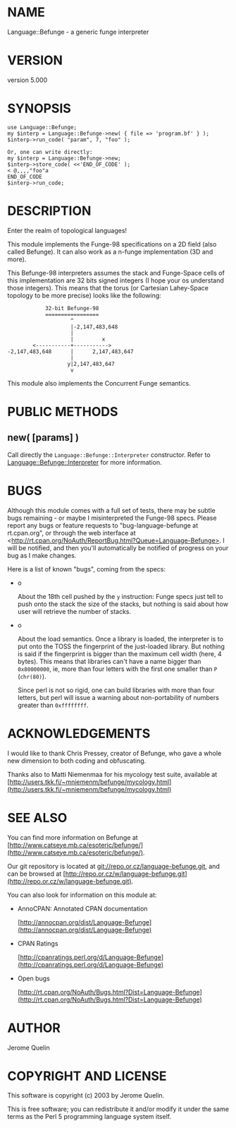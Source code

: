 # NAME

Language::Befunge - a generic funge interpreter

# VERSION

version 5.000

# SYNOPSIS

    use Language::Befunge;
    my $interp = Language::Befunge->new( { file => 'program.bf' } );
    $interp->run_code( "param", 7, "foo" );

    Or, one can write directly:
    my $interp = Language::Befunge->new;
    $interp->store_code( <<'END_OF_CODE' );
    < @,,,,"foo"a
    END_OF_CODE
    $interp->run_code;

# DESCRIPTION

Enter the realm of topological languages!

This module implements the Funge-98 specifications on a 2D field (also
called Befunge). It can also work as a n-funge implementation (3D and
more).

This Befunge-98 interpreters assumes the stack and Funge-Space cells
of this implementation are 32 bits signed integers (I hope your os
understand those integers). This means that the torus (or Cartesian
Lahey-Space topology to be more precise) looks like the following:

                32-bit Befunge-98
                =================
                        ^
                        |-2,147,483,648
                        |
                        |         x
            <-----------+----------->
    -2,147,483,648      |      2,147,483,647
                        |
                       y|2,147,483,647
                        v

This module also implements the Concurrent Funge semantics.

# PUBLIC METHODS

## new( \[params\] )

Call directly the `Language::Befunge::Interpreter` constructor. Refer
to [Language::Befunge::Interpreter](https://metacpan.org/pod/Language::Befunge::Interpreter) for more information.

# BUGS

Although this module comes with a full set of tests, there may be subtle bugs
remaining - or maybe I misinterpreted the Funge-98 specs. Please report any
bugs or feature requests to "bug-language-befunge at rt.cpan.org", or through
the web interface at
&lt;http://rt.cpan.org/NoAuth/ReportBug.html?Queue=Language-Befunge>. I will be
notified, and then you'll automatically be notified of progress on your bug as
I make changes.

Here is a list of known "bugs", coming from the specs:

- o

    About the 18th cell pushed by the `y` instruction: Funge specs just
    tell to push onto the stack the size of the stacks, but nothing is
    said about how user will retrieve the number of stacks.

- o

    About the load semantics. Once a library is loaded, the interpreter is
    to put onto the TOSS the fingerprint of the just-loaded library. But
    nothing is said if the fingerprint is bigger than the maximum cell
    width (here, 4 bytes). This means that libraries can't have a name
    bigger than `0x80000000`, ie, more than four letters with the first
    one smaller than `P` (`chr(80)`).

    Since perl is not so rigid, one can build libraries with more than
    four letters, but perl will issue a warning about non-portability of
    numbers greater than `0xffffffff`.

# ACKNOWLEDGEMENTS

I would like to thank Chris Pressey, creator of Befunge, who gave a
whole new dimension to both coding and obfuscating.

Thanks also to Matti Niemenmaa for his mycology test suite, available at
[http://users.tkk.fi/~mniemenm/befunge/mycology.html](http://users.tkk.fi/~mniemenm/befunge/mycology.html)

# SEE ALSO

You can find more information on Befunge at
[http://www.catseye.mb.ca/esoteric/befunge/](http://www.catseye.mb.ca/esoteric/befunge/).

Our git repository is located at [git://repo.or.cz/language-befunge.git](git://repo.or.cz/language-befunge.git), and
can be browsed at [http://repo.or.cz/w/language-befunge.git](http://repo.or.cz/w/language-befunge.git).

You can also look for information on this module at:

- AnnoCPAN: Annotated CPAN documentation

    [http://annocpan.org/dist/Language-Befunge](http://annocpan.org/dist/Language-Befunge)

- CPAN Ratings

    [http://cpanratings.perl.org/d/Language-Befunge](http://cpanratings.perl.org/d/Language-Befunge)

- Open bugs

    [http://rt.cpan.org/NoAuth/Bugs.html?Dist=Language-Befunge](http://rt.cpan.org/NoAuth/Bugs.html?Dist=Language-Befunge)

# AUTHOR

Jerome Quelin

# COPYRIGHT AND LICENSE

This software is copyright (c) 2003 by Jerome Quelin.

This is free software; you can redistribute it and/or modify it under
the same terms as the Perl 5 programming language system itself.
